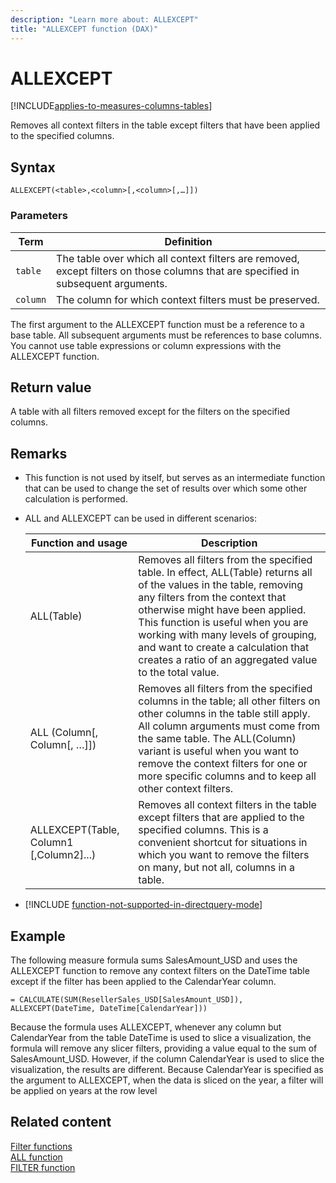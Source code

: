 ```yaml
---
description: "Learn more about: ALLEXCEPT"
title: "ALLEXCEPT function (DAX)"
---
```

# ALLEXCEPT

[!INCLUDE[applies-to-measures-columns-tables](includes/applies-to-measures-columns-tables.md)]

Removes all context filters in the table except filters that have been applied to the specified columns.  
  
## Syntax  
  
```dax
ALLEXCEPT(<table>,<column>[,<column>[,…]])  
```
  
### Parameters  
  
|Term|Definition|  
|--------|--------------|  
|`table`|The table over which all context filters are removed, except filters on those columns that are specified in subsequent arguments.|  
|`column`|The column for which context filters must be preserved.|  
  
The first argument to the ALLEXCEPT function must be a reference to a base table. All subsequent arguments must be references to base columns. You cannot use table expressions or column expressions with the ALLEXCEPT function.  
  
## Return value

A table with all filters removed except for the filters on the specified columns.  
  
## Remarks

- This function is not used by itself, but serves as an intermediate function that can be used to change the set of results over which some other calculation is performed.  
  
- ALL and ALLEXCEPT can be used in different scenarios:  
  
    |Function and usage|Description|  
    |----------------------|---------------|  
    |ALL(Table)|Removes all filters from the specified table. In effect, ALL(Table) returns all of the values in the table, removing any filters from the context that otherwise might have been applied. This function is useful when you are working with many levels of grouping, and want to create a calculation that creates a ratio of an aggregated value to the total value.|  
    |ALL (Column[, Column[, …]])|Removes all filters from the specified columns in the table; all other filters on other columns in the table still apply. All column arguments must come from the same table. The ALL(Column) variant is useful when you want to remove the context filters for one or more specific columns and to keep all other context filters.|  
    |ALLEXCEPT(Table, Column1 [,Column2]...)|Removes all context filters in the table except filters that are applied to the specified columns. This is a convenient shortcut for situations in which you want to remove the filters on many, but not all, columns in a table.|  

- [!INCLUDE [function-not-supported-in-directquery-mode](includes/function-not-supported-in-directquery-mode.md)]

## Example
  
The following measure formula sums SalesAmount_USD and uses the ALLEXCEPT function to remove any context filters on the DateTime table except if the filter has been applied to the CalendarYear column.  
  
```dax
= CALCULATE(SUM(ResellerSales_USD[SalesAmount_USD]), ALLEXCEPT(DateTime, DateTime[CalendarYear]))  
```

Because the formula uses ALLEXCEPT, whenever any column but CalendarYear from the table DateTime is used to slice a visualization, the formula will remove any slicer filters, providing a value equal to the sum of SalesAmount_USD. However, if the column CalendarYear is used to slice the visualization, the results are different. Because CalendarYear is specified as the argument to ALLEXCEPT, when the data is sliced on the year, a filter will be applied on years at the row level
  
## Related content

[Filter functions](filter-functions-dax.md)  
[ALL function](all-function-dax.md)  
[FILTER function](filter-function-dax.md)  
